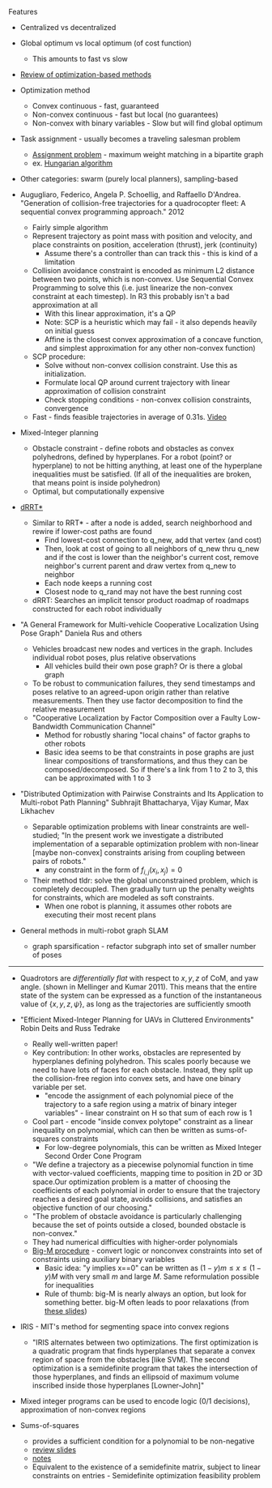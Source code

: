 Features

* Centralized vs decentralized
* Global optimum vs local optimum (of cost function)
    * This amounts to fast vs slow

* [Review of optimization-based methods](http://multirobotsystems.org/sites/default/files/slides/2015_RSS_MRS_Alonso-Mora.pdf)
* Optimization method
    * Convex continuous - fast, guaranteed
    * Non-convex continuous - fast but local (no guarantees)
    * Non-convex with binary variables - Slow but will find global optimum
* Task assignment - usually becomes a traveling salesman problem
    * [Assignment problem](https://en.wikipedia.org/wiki/Assignment_problem) - maximum weight matching in a bipartite graph
    * ex. [Hungarian algorithm](https://en.wikipedia.org/wiki/Hungarian_algorithm)
* Other categories: swarm (purely local planners), sampling-based

* Augugliaro, Federico, Angela P. Schoellig, and Raffaello D'Andrea. "Generation of collision-free trajectories for a quadrocopter fleet: A sequential convex programming approach." 2012
    * Fairly simple algorithm
    * Represent trajectory as point mass with position and velocity, and place constraints on position, acceleration (thrust), jerk (continuity)
        * Assume there's a controller than can track this - this is kind of a limitation
    * Collision avoidance constraint is encoded as minimum L2 distance between two points, which is non-convex. Use Sequential Convex Programming to solve this (i.e. just linearize the non-convex constraint at each timestep). In R3 this probably isn't a bad approximation at all
        * With this linear approximation, it's a QP
        * Note: SCP is a heuristic which may fail - it also depends heavily on initial guess
        * Affine is the closest convex approximation of a concave function, and simplest approximation for any other non-convex function)
    * SCP procedure:
        * Solve without non-convex collision constraint. Use this as initialization.
        * Formulate local QP around current trajectory with linear approximation of collision constraint
        * Check stopping conditions - non-convex collision constraints, convergence
    * Fast - finds feasible trajectories in average of 0.31s. [Video](https://www.youtube.com/watch?v=wwK7WvvUvlI&feature=youtu.be)

* Mixed-Integer planning
    * Obstacle constraint - define robots and obstacles as convex polyhedrons, defined by hyperplanes. For a robot (point? or hyperplane) to not be hitting anything, at least one of the hyperplane inequalities must be satisfied. (If all of the inequalities are broken, that means point is inside polyhedron)
    * Optimal, but computationally expensive

* [dRRT*](https://arxiv.org/pdf/1706.09932.pdf)
    * Similar to RRT* - after a node is added, search neighborhood and rewire if lower-cost paths are found
        * Find lowest-cost connection to q_new, add that vertex (and cost)
        * Then, look at cost of going to all neighbors of q_new thru q_new and if the cost is lower than the neighbor's current cost, remove neighbor's current parent and draw vertex from q_new to neighbor
        * Each node keeps a running cost
        * Closest node to q_rand may not have the best running cost
    * dRRT: Searches an implicit tensor product roadmap of roadmaps constructed for each robot individually

* "A General Framework for Multi-vehicle Cooperative Localization Using Pose Graph" Daniela Rus and others
    * Vehicles broadcast new nodes and vertices in the graph. Includes individual robot poses, plus relative observations
        * All vehicles build their own pose graph? Or is there a global graph
    * To be robust to communication failures, they send timestamps and poses relative to an agreed-upon origin rather than relative measurements. Then they use factor decomposition to find the relative measurement
    * "Cooperative Localization by Factor Composition over a Faulty Low-Bandwidth Communication Channel"
        * Method for robustly sharing "local chains" of factor graphs to other robots
        * Basic idea seems to be that constraints in pose graphs are just linear compositions of transformations, and thus they can be composed/decomposed. So if there's a link from 1 to 2 to 3, this can be approximated with 1 to 3

* "Distributed Optimization with Pairwise Constraints and Its Application to Multi-robot Path Planning" Subhrajit Bhattacharya, Vijay Kumar, Max Likhachev
    * Separable optimization problems with linear constraints are well-studied; "In the present work we investigate a distributed implementation of a separable optimization problem with non-linear [maybe non-convex] constraints arising from coupling between pairs of robots."
        * any constraint in the form of $f_{i,j}(x_i, x_j)=0$
    * Their method tldr: solve the global unconstrained problem, which is completely decoupled. Then gradually turn up the penalty weights for constraints, which are modeled as soft constraints.
        * When one robot is planning, it assumes other robots are executing their most recent plans


* General methods in multi-robot graph SLAM
    * graph sparsification - refactor subgraph into set of smaller number of poses

---

* Quadrotors are _differentially flat_ with respect to $x,y,z$ of CoM, and yaw angle. (shown in Mellinger and Kumar 2011). This means that the entire state of the system can be expressed as a function of the instantaneous value of $\{x,y,z,\psi\}$, as long as the trajectories are sufficiently smooth

* "Efficient Mixed-Integer Planning for UAVs in Cluttered Environments" Robin Deits and Russ Tedrake
    * Really well-written paper!
    * Key contribution: In other works, obstacles are represented by hyperplanes defining polyhedron. This scales poorly because we need to have lots of faces for each obstacle. Instead, they split up the collision-free region into convex sets, and have one binary variable per set.
        * "encode the assignment of each polynomial piece of the trajectory to a safe region using a matrix of binary integer variables" - linear constraint on H so that sum of each row is 1
    * Cool part - encode "inside convex polytope" constraint as a linear inequality on polynomial, which can then be written as sums-of-squares constraints
        * For low-degree polynomials, this can be written as Mixed Integer Second Order Cone Program
    * "We define a trajectory as a piecewise polynomial function in time with vector-valued coefficients, mapping time to position in 2D or 3D space.Our optimization problem is a matter of choosing the coefficients of each polynomial in order to ensure that the trajectory reaches a desired goal state, avoids collisions, and satisfies an objective function of our choosing."
    * "The problem of obstacle avoidance is particularly challenging because the set of points outside a closed, bounded obstacle is non-convex."
    * They had numerical difficulties with higher-order polynomials
    * [Big-M procedure](https://yalmip.github.io/tutorial/bigmandconvexhulls/) - convert logic or nonconvex constraints into set of constraints using auxiliary binary variables
        * Basic idea: "y implies x==0" can be written as $(1-y)m\leq x \leq(1-y)M$ with very small $m$ and large $M$. Same reformulation possible for inequalities
        * Rule of thumb: big-M is nearly always an option, but look for something better. big-M often leads to poor relaxations (from [these slides](http://acl.mit.edu/milp/MILP_for_Control.pdf))

* IRIS - MIT's method for segmenting space into convex regions
    * "IRIS alternates between two optimizations. The first optimization is a quadratic program that finds hyperplanes that separate a convex region of space from the obstacles [like SVM]. The second optimization is a semidefinite program that takes the intersection of those hyperplanes, and finds an ellipsoid of maximum volume inscribed inside those hyperplanes [Lowner-John]"
* Mixed integer programs can be used to encode logic (0/1 decisions), approximation of non-convex regions

* Sums-of-squares
    * provides a sufficient condition for a polynomial to be non-negative
    *  [review slides](https://docs.google.com/presentation/d/1ASfjB1TdLJmYxT0b6rnyGh9eLbMc-66bTOt3_3yvc90/edit#slide=id.g1f502a466d_0_5)
    * [notes](https://ocw.mit.edu/courses/electrical-engineering-and-computer-science/6-972-algebraic-techniques-and-semidefinite-optimization-spring-2006/lecture-notes/lecture_10.pdf)
    * Equivalent to the existence of a semidefinite matrix, subject to linear constraints on entries - Semidefinite optimization feasibility problem
